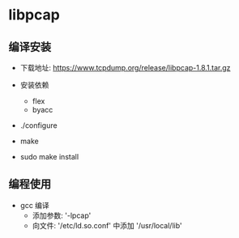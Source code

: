 # libpcap

## 编译安装

+ 下载地址: https://www.tcpdump.org/release/libpcap-1.8.1.tar.gz

+ 安装依赖
    - flex
    - byacc

+ ./configure

+ make

+ sudo make install

## 编程使用

+ gcc 编译
    - 添加参数: '-lpcap'
    - 向文件: '/etc/ld.so.conf' 中添加 '/usr/local/lib'
